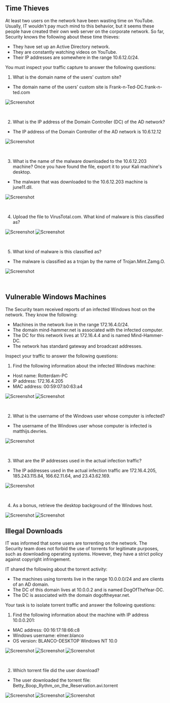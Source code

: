 **Time Thieves**
---

At least two users on the network have been wasting time on YouTube. Usually, IT wouldn't pay much mind to this behavior, but it seems these people have created their own web server on the corporate network. So far, Security knows the following about these time thieves:
   
  - They have set up an Active Directory network. 
  - They are constantly watching videos on YouTube.
  - Their IP addresses are somewhere in the range 10.6.12.0/24.

You must inspect your traffic capture to answer the following questions:
  
  1.  What is the domain name of the users' custom site?
   
   - The domain name of the users’ custom site is Frank-n-Ted-DC.frank-n-ted.com
  
![Screenshot](https://github.com/Jonathan-K88/Cybersecurity-Final-Project/blob/main/Images/Domain%20Name.png)

<br>

  2. What is the IP address of the Domain Controller (DC) of the AD network?
    
   - The IP address of the Domain Controller of the AD network is 10.6.12.12
   
![Screenshot](https://github.com/Jonathan-K88/Cybersecurity-Final-Project/blob/main/Images/Domain%20Name.png)

<br>

  3. What is the name of the malware downloaded to the 10.6.12.203 machine? Once you have found the file, export it to your Kali machine's desktop.
   
   - The malware that was downloaded to the 10.6.12.203 machine is june11.dll. 

![Screenshot](https://github.com/Jonathan-K88/Cybersecurity-Final-Project/blob/main/Images/Malware.png)

<br>

  4. Upload the file to VirusTotal.com. What kind of malware is this classified as?

![Screenshot](https://github.com/Jonathan-K88/Cybersecurity-Final-Project/blob/main/Images/Wireshark%20Export.png)
![Screenshot](https://github.com/Jonathan-K88/Cybersecurity-Final-Project/blob/main/Images/VirusTotal.png)

<br>

  5. What kind of malware is this classified as?
    
   - The malware is classified as a trojan by the name of Trojan.Mint.Zamg.O.

![Screenshot](https://github.com/Jonathan-K88/Cybersecurity-Final-Project/blob/main/Images/Trojan.png)

<br>

**Vulnerable Windows Machines**
---

The Security team received reports of an infected Windows host on the network. They know the following:
  
  - Machines in the network live in the range 172.16.4.0/24.
  - The domain mind-hammer.net is associated with the infected computer.
  - The DC for this network lives at 172.16.4.4 and is named Mind-Hammer-DC.
  - The network has standard gateway and broadcast addresses.

Inspect your traffic to answer the following questions:

  1. Find the following information about the infected Windows machine:
   
   - Host name: Rotterdam-PC
   - IP address: 172.16.4.205
   - MAC address: 00:59:07:b0:63:a4

![Screenshot](https://github.com/Jonathan-K88/Cybersecurity-Final-Project/blob/main/Images/Host%20Name%20and%20IP%20Address%20.png)
![Screenshot](https://github.com/Jonathan-K88/Cybersecurity-Final-Project/blob/main/Images/MAC%20Address.png)

<br>

  2. What is the username of the Windows user whose computer is infected?
    
   - The username of the Windows user whose computer is infected is matthijs.devries.

![Screenshot](https://github.com/Jonathan-K88/Cybersecurity-Final-Project/blob/main/Images/Windows%20User.png)

<br>

  3. What are the IP addresses used in the actual infection traffic?
    
   - The IP addresses used in the actual infection traffic are 172.16.4.205, 185.243.115.84, 166.62.11.64, and 23.43.62.169.

![Screenshot]()

<br>

  4. As a bonus, retrieve the desktop background of the Windows host.

![Screenshot](https://github.com/Jonathan-K88/Cybersecurity-Final-Project/blob/main/Images/Windows%20Background%20Packets.png)
![Screenshot](https://github.com/Jonathan-K88/Cybersecurity-Final-Project/blob/main/Images/Windows%20Desktop.png)

**Illegal Downloads**
---

IT was informed that some users are torrenting on the network. The Security team does not forbid the use of torrents for legitimate purposes, such as downloading operating systems. However, they have a strict policy against copyright infringement.

IT shared the following about the torrent activity:

  - The machines using torrents live in the range 10.0.0.0/24 and are clients of an AD domain.
  - The DC of this domain lives at 10.0.0.2 and is named DogOfTheYear-DC.
  - The DC is associated with the domain dogoftheyear.net.

Your task is to isolate torrent traffic and answer the following questions:

  1. Find the following information about the machine with IP address 10.0.0.201:
    
   - MAC address: 00:16:17:18:66:c8
   - Windows username: elmer.blanco
   - OS version: BLANCO-DESKTOP Windows NT 10.0

![Screenshot](https://github.com/Jonathan-K88/Cybersecurity-Final-Project/blob/main/Images/MAC%20Address%202.png)
![Screenshot](https://github.com/Jonathan-K88/Cybersecurity-Final-Project/blob/main/Images/Windows%20User%202.png)
![Screenshot](https://github.com/Jonathan-K88/Cybersecurity-Final-Project/blob/main/Images/OS%20Version.png)

<br>

  2. Which torrent file did the user download?
    
   - The user downloaded the torrent file: Betty_Boop_Rythm_on_the_Reservation.avi.torrent

![Screenshot](https://github.com/Jonathan-K88/Cybersecurity-Final-Project/blob/main/Images/Torrent%20Download%20Request.png)
![Screenshot](https://github.com/Jonathan-K88/Cybersecurity-Final-Project/blob/main/Images/Torrent%20File.png)
![Screenshot](https://github.com/Jonathan-K88/Cybersecurity-Final-Project/blob/main/Images/Torrent%20Download.jpg)
